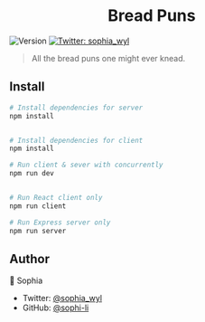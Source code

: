 <h1 align="center">Bread Puns </h1>
<p>
  <img alt="Version" src="https://img.shields.io/badge/version-1.0.0-blue.svg?cacheSeconds=2592000" />
  <a href="https://twitter.com/sophia_wyl">
    <img alt="Twitter: sophia_wyl" src="https://img.shields.io/twitter/follow/sophia_wyl.svg?style=social" target="_blank" />
  </a>
</p>

> All the bread puns one might ever knead.

## Install

```sh
# Install dependencies for server
npm install


# Install dependencies for client
npm install

# Run client & sever with concurrently
npm run dev


# Run React client only
npm run client

# Run Express server only
npm run server
```

## Author

👤 Sophia

- Twitter: [@sophia_wyl](https://twitter.com/sophia_wyl)
- GitHub: [@sophi-li](https://github.com/sophi-li)
